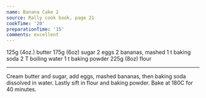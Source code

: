 ```yaml
---
name: Banana Cake 2
source: Rally cook book, page 21
cookTime: '20'
preparationTime: '15'
comments: excellent
---
```


125g (4oz.) butter
175g (6oz) sugar
2 eggs
2 bananas, mashed
1 t baking soda
2 T boiling water
1 t baking powder
225g (8oz) flour

---

Cream butter and sugar, add eggs, mashed bananas, then baking soda dissolved in water.  Lastly sift in flour and baking powder.  Bake at 180C for 40 minutes.

